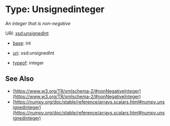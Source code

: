 # Type: Unsignedinteger




_An integer that is non-negative_



URI: [xsd:unsignedInt](http://www.w3.org/2001/XMLSchema#unsignedInt)

* [base](https://w3id.org/linkml/base): int

* [uri](https://w3id.org/linkml/uri): xsd:unsignedInt


* [typeof](https://w3id.org/linkml/typeof): integer







## See Also

* [https://www.w3.org/TR/xmlschema-2/#nonNegativeInteger](https://www.w3.org/TR/xmlschema-2/#nonNegativeInteger)
* [https://numpy.org/doc/stable/reference/arrays.scalars.html#numpy.unsignedinteger](https://numpy.org/doc/stable/reference/arrays.scalars.html#numpy.unsignedinteger)


